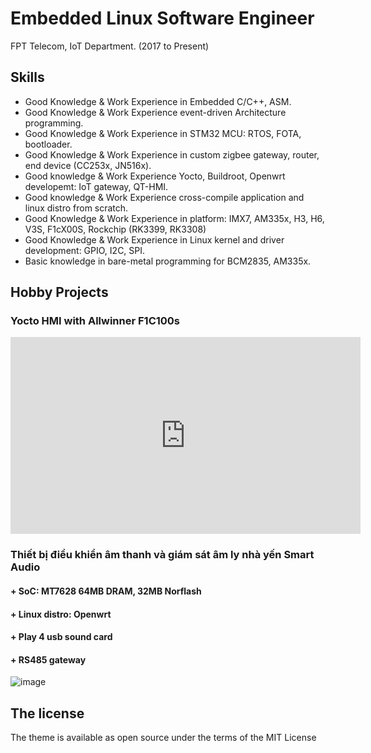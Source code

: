 
# Embedded Linux Software Engineer

FPT Telecom, IoT Department.                (2017 to Present)


## Skills

- Good Knowledge & Work Experience in Embedded C/C++, ASM.
- Good Knowledge & Work Experience event-driven Architecture programming.
- Good Knowledge & Work Experience in STM32 MCU: RTOS, FOTA, bootloader.
- Good Knowledge & Work Experience in custom zigbee gateway, router, end device (CC253x, JN516x).
- Good knowledge & Work Experience Yocto, Buildroot, Openwrt developemt: IoT gateway, QT-HMI.
- Good knowledge & Work Experience cross-compile application and linux distro from scratch.
- Good Knowledge & Work Experience in platform: IMX7, AM335x, H3, H6, V3S, F1cX00S, Rockchip (RK3399, RK3308)
- Good Knowledge & Work Experience in Linux kernel and driver development: GPIO, I2C, SPI.
- Basic knowledge in bare-metal programming for BCM2835, AM335x.







## Hobby Projects

### Yocto HMI with Allwinner F1C100s

<iframe width="560" height="315" src="https://www.youtube.com/embed/XeEEIfbIYdg" frameborder="0" allow="autoplay; encrypted-media" allowfullscreen></iframe>


### Thiết bị điều khiển âm thanh và giám sát âm ly nhà yến Smart Audio
#### + SoC: MT7628 64MB DRAM, 32MB Norflash
#### + Linux distro: Openwrt
#### + Play 4 usb sound card
#### + RS485 gateway

![image](https://user-images.githubusercontent.com/86546911/170808668-38c71286-4edb-4b3a-9446-c7092cc978e0.jpeg)


## The license

The theme is available as open source under the terms of the MIT License
